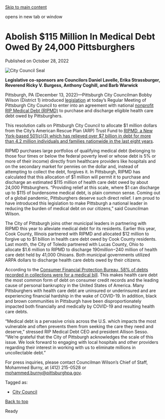 [Skip to main content](https://www.pittsburghpa.gov/City-Government/City-Council/Districts/Bobby-Wilson-District-1/1-Newsletters-Press-Releases/Pittsburgh-City-Councilman-Bobby-Wilson-Announces-Legislation-To-Abolish-115-Million-In-Medical-Debt-Owed-By-24000-Pittsburghers#main-content)

opens in new tab or window

# Abolish $115 Million In Medical Debt Owed By 24,000 Pittsburghers

Published on October 28, 2022

![City Council Seal](https://www.pittsburghpa.gov/files/assets/city/v/1/city-council/images/15528_city-council-seal.png?dimension=pageimage&w=480)

**Legislative co-sponsors are Councilors Daniel Lavelle, Erika Strassburger, Reverend Ricky V. Burgess, Anthony Coghill, and Barb Warwick**

Pittsburgh, PA (December 13, 2022)—Pittsburgh City Councilman Bobby Wilson (District 1) introduced [legislation](https://pittsburgh.legistar.com/LegislationDetail.aspx?ID=5966329&GUID=85BB351B-6489-4A6D-8A5E-C4761B1A83ED&Options=ID|Text|&Search=medical+debt) at today’s Regular Meeting of Pittsburgh City Council to enter into an agreement with national [nonprofit RIP Medical Debt (RIPMD)](https://ripmedicaldebt.org/) to purchase and discharge eligible health care debt owed by Pittsburghers.

This resolution calls on Pittsburgh City Council to allocate $1 million dollars from the City’s American Rescue Plan (ARP) Trust Fund to [RIPMD, a New York-based 501(c)(3) which has relieved over $7 billion in debt for more than 4.2 million individuals and families nationwide in the last eight years](https://ripmedicaldebt.org/about/).

RIPMD purchases large portfolios of qualifying medical debt (belonging to those four times or below the federal poverty level or whose debt is 5% or more of their income) directly from healthcare providers like hospitals and on the secondary market for pennies on the dollar and, instead of attempting to collect the debt, forgives it. In Pittsburgh, RIPMD has calculated that this allocation of $1 million will permit it to purchase and discharge an estimated $115 million of health care debt owed by about 24,000 Pittsburghers. “Providing relief at this scale, where $1 can discharge up to $115 of burdensome medical debt, is plain common sense. Coming out of a global pandemic, Pittsburghers deserve such direct relief. I am proud to have introduced this legislation to make Pittsburgh a national leader in reducing the burden of medical debt on our citizens,” said Councilman Wilson.

The City of Pittsburgh joins other municipal leaders in partnering with RIPMD this year to alleviate medical debt for its residents. Earlier this year, Cook County, Illinois partnered with RIPMD and allocated $12 million to forgive up to $1 billion in health care debt owed by Cook County residents. Last month, the City of Toledo partnered with Lucas County, Ohio to allocate $1.6 million to RIPMD to discharge $190 million-$240 million of health care debt held by 41,000 Ohioans. Both municipal governments utilized ARPA dollars to discharge health care debts owed by their citizens.

According to the [Consumer Financial Protection Bureau, 58% of debts recorded in collections were for a medical bill](https://files.consumerfinance.gov/f/documents/cfpb_medical-debt-burden-in-the-united-states_report_2022-03.pdf). This makes health care debt the most common form of debt on consumer credit records and the leading cause of personal bankruptcy in the United States of America. Many Pittsburghers with health care debt are uninsured or underinsured and are experiencing financial hardship in the wake of COVID-19. In addition, black and brown communities in Pittsburgh have been disproportionately impacted both financially and medically by COVID-19 and resulting health care debts.

“Medical debt is a pervasive crisis across the U.S. which impacts the most vulnerable and often prevents them from seeking the care they need and deserve,” stressed RIP Medical Debt CEO and president Allison Sesso. “We’re grateful that the City of Pittsburgh acknowledges the scale of this issue. We look forward to engaging with local hospitals and other providers regarding their interest in working with us to eliminate millions in uncollectable debt.”

For press inquiries, please contact Councilman Wilson’s Chief of Staff, Mohammed Burny, at (412) 215-0528 or [mohammed.burny@pittsburghpa.gov](mailto:mohammed.burny@pittsburghpa.gov).

Tagged as:

- [City Council](https://www.pittsburghpa.gov/News-articles?dlv_OC%20CL%20City%20News%20Listing=(dd_OC%20News%20Categories=City%20Council))

[Back to top](https://www.pittsburghpa.gov/City-Government/City-Council/Districts/Bobby-Wilson-District-1/1-Newsletters-Press-Releases/Pittsburgh-City-Councilman-Bobby-Wilson-Announces-Legislation-To-Abolish-115-Million-In-Medical-Debt-Owed-By-24000-Pittsburghers#body-top)

Ready
